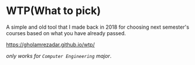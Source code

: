 # WTP(What to pick)
A simple and old tool that I made back in 2018 for choosing next semester's courses based on what you have already passed.

https://gholamrezadar.github.io/wtp/

*only works for `Computer Engineering` major*.
